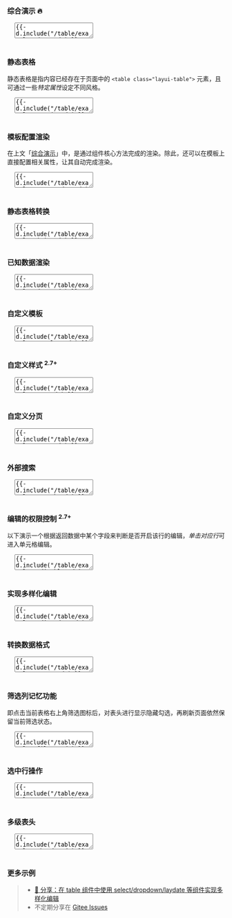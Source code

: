 <h3 lay-toc="{level: 2, id: 'examples'}" class="layui-hide">综合演示 🔥</h3>

<pre class="layui-code" lay-options="{preview: 'iframe', id: 'table-demo-1', text: {preview: '综合演示 🔥'}, style: 'height: 506px;', layout: ['preview', 'code'], tools: ['full','window'], done: function(obj){
  setTimeout(function(){
    layer.tipsIndex = layer.tips(
      '点击该图标可最大化查看效果', 
      layui.$('#table-demo-1 .layui-icon-screen-full'), {
      tips: 4,
      time: 30*1000
    })
  });
}, toolsEvent: function(oi, type){
  if(type === 'full'){
    layer.close(layer.tipsIndex);
  }
}}">
  <textarea>
{{- d.include("/table/examples/demo.md") }}
  </textarea>
</pre>

<h3 id="demo-static" lay-toc="{level: 2}" class="ws-bold">静态表格</h3>

静态表格是指内容已经存在于页面中的 `<table class="layui-table">` 元素，且可通过一些*特定属性*设定不同风格。

<pre class="layui-code" lay-options="{preview: true, style: 'height: 335px; overflow: auto;', layout: ['preview', 'code'], tools: ['full']}">
  <textarea>
{{- d.include("/table/examples/static.md") }}
  </textarea>
</pre>

<h3 id="demo-auto-render" lay-toc="{level: 2}" class="ws-bold">模板配置渲染</h3>

在上文「[综合演示](#examples)」中，是通过组件核心方法完成的渲染。除此，还可以在模板上直接配置相关属性，让其自动完成渲染。

<pre class="layui-code" lay-options="{preview: true, layout: ['preview', 'code'], tools: ['full'], done: function(obj){
  layui.table.init(obj.container.children('table'));
}, toolsEvent: function(oi, type){
  if(type === 'full'){
    layui.table.resize('ID-table-demo-init');
  }
}}">
  <textarea>
{{- d.include("/table/examples/autoRender.md") }}
  </textarea>
</pre>

<h3 id="demo-init" lay-toc="{level: 2}" class="ws-bold">静态表格转换</h3>

<pre class="layui-code" lay-options="{preview: true, codeStyle: 'height: 508px;', layout: ['preview', 'code'], tools: ['full']}">
  <textarea>
{{- d.include("/table/examples/init.md") }}
  </textarea>
</pre>

<h3 id="demo-data" lay-toc="{level: 2}" class="ws-bold">已知数据渲染</h3>

<pre class="layui-code" lay-options="{preview: true, codeStyle: 'height: 508px;', layout: ['preview', 'code'], ID: 'ID-table-demo-data', tools: ['full'], done: function(obj){
  layui.table.resize(this.ID);
}, toolsEvent: function(oi, type){
  if(type === 'full'){
    layui.table.resize(this.ID);
  }
}}">
  <textarea>
{{- d.include("/table/examples/data.md") }}
  </textarea>
</pre>

<h3 id="demo-templet" lay-toc="{level: 2, hot: true}" class="ws-bold">自定义模板</h3>

<pre class="layui-code" lay-options="{preview: true, codeStyle: 'height: 508px;', layout: ['preview', 'code'], tools: ['full'], ID: 'ID-table-demo-templet', done: function(obj){
  layui.table.resize(this.ID);
}, toolsEvent: function(oi, type){
  if(type === 'full'){
    layui.table.resize(this.ID);
  }
}}">
  <textarea>
{{- d.include("/table/examples/templet.md") }}
  </textarea>
</pre>

<h3 id="demo-css" lay-toc="{level: 2, hot: true}" class="ws-bold">自定义样式 <sup>2.7+</sup></h3>

<pre class="layui-code" lay-options="{preview: 'iframe', style: 'height: 538px;', layout: ['preview', 'code'], tools: ['full']}">
  <textarea>
{{- d.include("/table/examples/css.md") }}
  </textarea>
</pre>

<h3 id="demo-page" lay-toc="{level: 2}" class="ws-bold">自定义分页</h3>

<pre class="layui-code" lay-options="{preview: true, codeStyle: 'height: 508px;', layout: ['preview', 'code'], tools: ['full'], ID: 'ID-table-demo-page', done: function(obj){
  layui.table.resize(this.ID);
}, toolsEvent: function(oi, type){
  if(type === 'full'){
    layui.table.resize(this.ID);
  }
}}">
  <textarea>
{{- d.include("/table/examples/page.md") }}
  </textarea>
</pre>

<h3 id="demo-search" lay-toc="{level: 2, hot: true}" class="ws-bold">外部搜索</h3>

<pre class="layui-code" lay-options="{preview: true, codeStyle: 'height: 508px;', layout: ['preview', 'code'], tools: ['full'], ID: 'ID-table-demo-search', done: function(obj){
  obj.render();
  layui.table.resize(this.ID);
}, toolsEvent: function(oi, type){
  if(type === 'full'){
    layui.table.resize(this.ID);
  }
}}">
  <textarea>
{{- d.include("/table/examples/search.md") }}
  </textarea>
</pre>

<h3 id="demo-editable" lay-toc="{level: 2, hot: true}" class="ws-bold">编辑的权限控制 <sup>2.7+</sup></h3>

以下演示一个根据返回数据中某个字段来判断是否开启该行的编辑，*单击对应行*可进入单元格编辑。

<pre class="layui-code" lay-options="{preview: true, codeStyle: 'height: 508px;', layout: ['preview', 'code'], tools: ['full']}">
  <textarea>
{{- d.include("/table/examples/editable.md") }}
  </textarea>
</pre>

<h3 id="demo-editmodes" lay-toc="{level: 2, hot: true}" class="ws-bold">实现多样化编辑</h3>

<pre class="layui-code" lay-options="{preview: true, codeStyle: 'height: 508px;', layout: ['preview', 'code'], tools: ['full'], toolsEvent: function(oi, type){
  if(type === 'full'){
    layui.table.resize('ID-table-demo-editmodes');
  }
}}">
  <textarea>
{{- d.include("/table/examples/editModes.md") }}
  </textarea>
</pre>

<h3 id="demo-parse" lay-toc="{level: 2, hot: true}" class="ws-bold">转换数据格式</h3>

<pre class="layui-code" lay-options="{preview: true, codeStyle: 'height: 508px;', layout: ['preview', 'code'], tools: ['full'], toolsEvent: function(oi, type){
  if(type === 'full'){
    layui.table.resize('ID-table-demo-parse');
  }
}}">
  <textarea>
{{- d.include("/table/examples/parse.md") }}
  </textarea>
</pre>

<h3 id="demo-filter" lay-toc="{level: 2}" class="ws-bold">筛选列记忆功能</h3>

即点击当前表格右上角筛选图标后，对表头进行显示隐藏勾选，再刷新页面依然保留当前筛选状态。

<pre class="layui-code" lay-options="{preview: true, codeStyle: 'height: 508px;', layout: ['preview', 'code'], tools: ['full'], toolsEvent: function(oi, type){
  if(type === 'full'){
    layui.table.resize('ID-table-demo-filter');
  }
}}">
  <textarea>
{{- d.include("/table/examples/filter.md") }}
  </textarea>
</pre>

<h3 id="demo-setRowChecked" lay-toc="{level: 2}" class="ws-bold">选中行操作</h3>

<pre class="layui-code" lay-options="{preview: true, codeStyle: 'height: 508px;', layout: ['preview', 'code'], tools: ['full'], toolsEvent: function(oi, type){
  if(type === 'full'){
    layui.table.resize('ID-table-demo-setRowChecked');
  }
}}">
  <textarea>
{{- d.include("/table/examples/setRowChecked.md") }}
  </textarea>
</pre>

<h3 id="demo-theads" lay-toc="{level: 2}" class="ws-bold">多级表头</h3>

<pre class="layui-code" lay-options="{preview: true, codeStyle: 'height: 508px;', layout: ['preview', 'code'], tools: ['full'], done: function(obj){
  layui.table.init(obj.container.children('table'));
}, toolsEvent: function(oi, type){
  if(type === 'full'){
    layui.table.resize('ID-table-demo-theads-1');
    layui.table.resize('ID-table-demo-theads-2');
  }
}}">
  <textarea>
{{- d.include("/table/examples/theads.md") }}
  </textarea>
</pre>


<h3 id="more-examples" class="ws-anchor ws-bold">更多示例</h3>

> - [🎉 分享：在 table 组件中使用 select/dropdown/laydate 等组件实现多样化编辑](https://gitee.com/layui/layui/issues/I5JBUE)
> - 不定期分享在 [Gitee Issues](https://gitee.com/layui/layui/issues)